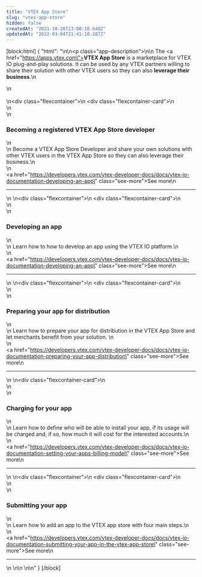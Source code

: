 ```yaml
---
title: "VTEX App Store"
slug: "vtex-app-store"
hidden: false
createdAt: "2021-10-26T23:00:18.640Z"
updatedAt: "2022-03-04T21:41:10.287Z"
---
```

[block:html]
{
  "html": "<style>\n    .flexcontainer {\n        display: flex;\n        flex-wrap: wrap;\n        padding-top: 1rem;\n        padding-bottom: 2rem;\n        justify-content: space-between;\n    }\n\n    .flexcontainer-card {\n        display: flex;\n        flex-direction: column;\n        justify-content: space-between;\n        align-items: flex-start;\n        width: 22rem;\n        margin: 0.5rem;\n        line-height: 1.8;\n    }\n    .see-more {\n        color: rgb(247, 25, 99);\n        text-decoration: none !important;\n    }\n\n    .see-more::after {\n        content: url(\"data:image/svg+xml;utf8,<svg xmlns='http://www.w3.org/2000/svg' width='30' height='14' viewBox='0 -8 59 14' fill='none'><path d='M0 7H57' stroke='rgb(247, 25, 99)'></path><path d='M49 1L57.5 7L49 13' stroke='rgb(247, 25, 99)'></path></svg>\");\n        display: inline-block;\n        margin-left: 6px;\n        text-decoration: none !important;\n    }\n\n    .see-more:hover:after {\n        content: url(\"data:image/svg+xml;utf8,<svg xmlns='http://www.w3.org/2000/svg' width='30' height='14' viewBox='0 -8 59 14' fill='none'><path d='M0 7H57' stroke='rgb(181, 16, 71)'></path><path d='M49 1L57.5 7L49 13' stroke='rgb(181, 16, 71)'></path></svg>\");\n        margin-left: 8px;\n    }\n\n    .see-more:hover {\n        color: rgb(181, 16, 71);\n    }\n    .app-description{\n        font-size: 16px;\n    }\n</style>\n\n<p class=\"app-description\">\n\n  The <a href=\"https://apps.vtex.com\"><strong>VTEX App Store</strong></a> is a marketplace for VTEX IO plug-and-play solutions. It can be used by any VTEX partners willing to share their solution with other VTEX users so they can also <strong>leverage their business</strong>.\n</p>\n<br></br>\n<div class=\"flexcontainer\">\n    <div class=\"flexcontainer-card\">\n        <article >\n            <div>\n                <h3>Becoming a registered VTEX App Store developer</h3>\n                <div>\n                    Become a VTEX App Store Developer and share your own solutions with other VTEX users in the VTEX App Store so they can also leverage their business.\n                </div>\n            </div><a href=\"https://developers.vtex.com/vtex-developer-docs/docs/vtex-io-documentation-developing-an-app\" class=\"see-more\">See more</a>\n            <hr></article>\n    </div>\n<div class=\"flexcontainer\">\n    <div class=\"flexcontainer-card\">\n        <article >\n            <div>\n                <h3>Developing an app</h3>\n                <div>\n                    Learn how to how to develop an app using the VTEX IO platform.\n                </div>\n            </div><a href=\"https://developers.vtex.com/vtex-developer-docs/docs/vtex-io-documentation-developing-an-app\" class=\"see-more\">See more</a>\n            <hr></article>\n    </div>\n<div class=\"flexcontainer\">\n    <div class=\"flexcontainer-card\">\n        <article >\n            <div>\n                <h3>Preparing your app for distribution</h3>\n                <div>\n                    Learn how to prepare your app for distribution in the VTEX App Store and let merchants benefit from your solution. \n                </div>\n            </div><a href=\"https://developers.vtex.com/vtex-developer-docs/docs/vtex-io-documentation-preparing-your-app-distribution\" class=\"see-more\">See more</a>\n            <hr></article>\n    </div>\n<div class=\"flexcontainer-card\">\n        <article >\n            <div>\n                <h3>Charging for your app</h3>\n                <div>\n                    Learn how to define who will be able to install your app, if its usage will be charged and, if so, how much it will cost for the interested accounts.\n                </div>\n            </div><a href=\"https://developers.vtex.com/vtex-developer-docs/docs/vtex-io-documentation-setting-your-apps-billing-model\" class=\"see-more\">See more</a>\n            <hr></article>\n    </div>\n<div class=\"flexcontainer\">\n    <div class=\"flexcontainer-card\">\n        <article >\n            <div>\n                <h3>Submitting your app</h3>\n                <div>\n                    Learn how to add an app to the VTEX app store with four main steps.\n                </div>\n            </div><a href=\"https://developers.vtex.com/vtex-developer-docs/docs/vtex-io-documentation-submitting-your-app-in-the-vtex-app-store\" class=\"see-more\">See more</a>\n            <hr></article>\n    </div>\n\n    \n</div>\n"
}
[/block]